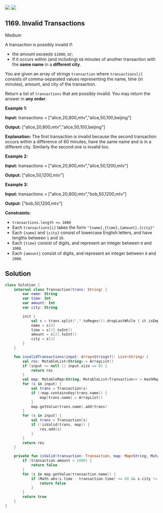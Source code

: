 [![](https://img.shields.io/github/stars/javadev/LeetCode-in-Kotlin?label=Stars&style=flat-square)](https://github.com/javadev/LeetCode-in-Kotlin)
[![](https://img.shields.io/github/forks/javadev/LeetCode-in-Kotlin?label=Fork%20me%20on%20GitHub%20&style=flat-square)](https://github.com/javadev/LeetCode-in-Kotlin/fork)

## 1169\. Invalid Transactions

Medium

A transaction is possibly invalid if:

*   the amount exceeds `$1000`, or;
*   if it occurs within (and including) `60` minutes of another transaction with the **same name** in a **different city**.

You are given an array of strings `transaction` where `transactions[i]` consists of comma-separated values representing the name, time (in minutes), amount, and city of the transaction.

Return a list of `transactions` that are possibly invalid. You may return the answer in **any order**.

**Example 1:**

**Input:** transactions = ["alice,20,800,mtv","alice,50,100,beijing"]

**Output:** ["alice,20,800,mtv","alice,50,100,beijing"]

**Explanation:** The first transaction is invalid because the second transaction occurs within a difference of 60 minutes, have the same name and is in a different city. Similarly the second one is invalid too.

**Example 2:**

**Input:** transactions = ["alice,20,800,mtv","alice,50,1200,mtv"]

**Output:** ["alice,50,1200,mtv"]

**Example 3:**

**Input:** transactions = ["alice,20,800,mtv","bob,50,1200,mtv"]

**Output:** ["bob,50,1200,mtv"]

**Constraints:**

*   `transactions.length <= 1000`
*   Each `transactions[i]` takes the form `"{name},{time},{amount},{city}"`
*   Each `{name}` and `{city}` consist of lowercase English letters, and have lengths between `1` and `10`.
*   Each `{time}` consist of digits, and represent an integer between `0` and `1000`.
*   Each `{amount}` consist of digits, and represent an integer between `0` and `2000`.

## Solution

```kotlin
class Solution {
    internal class Transaction(trans: String) {
        var name: String
        var time: Int
        var amount: Int
        var city: String

        init {
            val s = trans.split(",".toRegex()).dropLastWhile { it.isEmpty() }.toTypedArray()
            name = s[0]
            time = s[1].toInt()
            amount = s[2].toInt()
            city = s[3]
        }
    }

    fun invalidTransactions(input: Array<String>?): List<String> {
        val res: MutableList<String> = ArrayList()
        if (input == null || input.size == 0) {
            return res
        }
        val map: MutableMap<String, MutableList<Transaction>> = HashMap()
        for (s in input) {
            val trans = Transaction(s)
            if (!map.containsKey(trans.name)) {
                map[trans.name] = ArrayList()
            }
            map.getValue(trans.name).add(trans)
        }
        for (s in input) {
            val trans = Transaction(s)
            if (!isValid(trans, map)) {
                res.add(s)
            }
        }
        return res
    }

    private fun isValid(transaction: Transaction, map: Map<String, MutableList<Transaction>>): Boolean {
        if (transaction.amount > 1000) {
            return false
        }
        for (s in map.getValue(transaction.name)) {
            if (Math.abs(s.time - transaction.time) <= 60 && s.city != transaction.city) {
                return false
            }
        }
        return true
    }
}
```